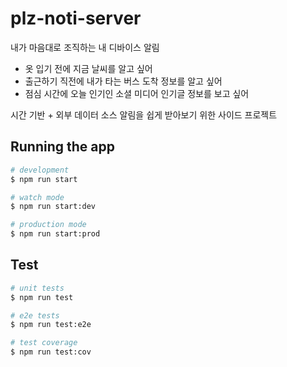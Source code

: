 # plz-noti-server

내가 마음대로 조직하는 내 디바이스 알림

- 옷 입기 전에 지금 날씨를 알고 싶어
- 출근하기 직전에 내가 타는 버스 도착 정보를 알고 싶어
- 점심 시간에 오늘 인기인 소셜 미디어 인기글 정보를 보고 싶어

시간 기반 + 외부 데이터 소스 알림을 쉽게 받아보기 위한 사이드 프로젝트

## Running the app

```bash
# development
$ npm run start

# watch mode
$ npm run start:dev

# production mode
$ npm run start:prod
```

## Test

```bash
# unit tests
$ npm run test

# e2e tests
$ npm run test:e2e

# test coverage
$ npm run test:cov
```
